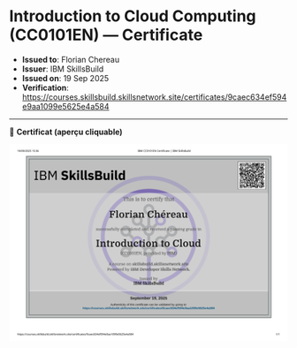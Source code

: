 # Introduction to Cloud Computing (CC0101EN) — Certificate

- **Issued to**: Florian Chereau
- **Issuer**: IBM SkillsBuild
- **Issued on**: 19 Sep 2025
- **Verification**: https://courses.skillsbuild.skillsnetwork.site/certificates/9caec634ef594e9aa1099e5625e4a584

---

📄 **Certificat (aperçu cliquable)**

[![Cloud Intro](./assets/img/cloud-intro.png)](./assets/pdf/cloud-intro.pdf)
